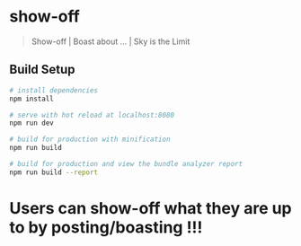 # show-off

> Show-off | Boast about ... | Sky is the Limit 

## Build Setup

``` bash
# install dependencies
npm install

# serve with hot reload at localhost:8080
npm run dev

# build for production with minification
npm run build

# build for production and view the bundle analyzer report
npm run build --report
```

# Users can show-off what they are up to by posting/boasting !!!
